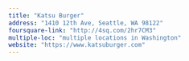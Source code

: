 ```yaml
---
title: "Katsu Burger"
address: "1410 12th Ave, Seattle, WA 98122"
foursquare-link: "http://4sq.com/2hr7CM3"
multiple-loc: "multiple locations in Washington"
website: "https://www.katsuburger.com"
---
```

